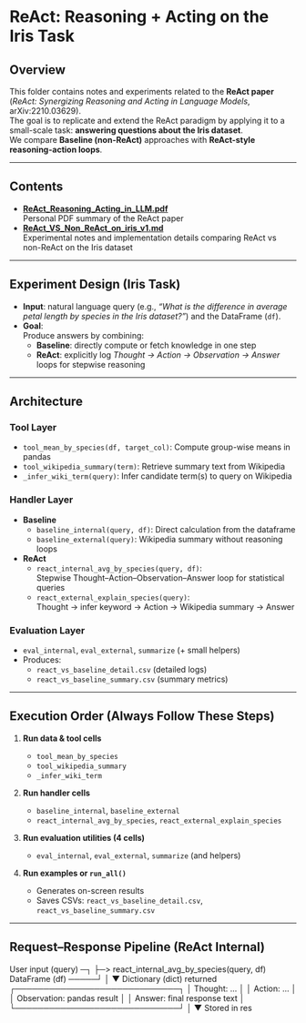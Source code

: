 # ReAct: Reasoning + Acting on the Iris Task

## Overview
This folder contains notes and experiments related to the **ReAct paper** (*ReAct: Synergizing Reasoning and Acting in Language Models*, arXiv:2210.03629).  
The goal is to replicate and extend the ReAct paradigm by applying it to a small-scale task: **answering questions about the Iris dataset**.  
We compare **Baseline (non-ReAct)** approaches with **ReAct-style reasoning-action loops**.

---

## Contents
- **[ReAct_Reasoning_Acting_in_LLM.pdf](./ReAct_Reasoning_Acting_in_LLM.pdf)**  
  Personal PDF summary of the ReAct paper
- **[ReAct_VS_Non_ReAct_on_iris_v1.md](./ReAct_VS_Non_ReAct_on_iris_v1.md)**  
  Experimental notes and implementation details comparing ReAct vs non-ReAct on the Iris dataset

---

## Experiment Design (Iris Task)
- **Input**: natural language query (e.g., *“What is the difference in average petal length by species in the Iris dataset?”*) and the DataFrame (`df`).
- **Goal**:  
  Produce answers by combining:
  - **Baseline**: directly compute or fetch knowledge in one step
  - **ReAct**: explicitly log *Thought → Action → Observation → Answer* loops for stepwise reasoning

---

## Architecture

### Tool Layer
- `tool_mean_by_species(df, target_col)`: Compute group-wise means in pandas  
- `tool_wikipedia_summary(term)`: Retrieve summary text from Wikipedia  
- `_infer_wiki_term(query)`: Infer candidate term(s) to query on Wikipedia  

### Handler Layer
- **Baseline**
  - `baseline_internal(query, df)`: Direct calculation from the dataframe
  - `baseline_external(query)`: Wikipedia summary without reasoning loops
- **ReAct**
  - `react_internal_avg_by_species(query, df)`:  
    Stepwise Thought–Action–Observation–Answer loop for statistical queries  
  - `react_external_explain_species(query)`:  
    Thought → infer keyword → Action → Wikipedia summary → Answer

### Evaluation Layer
- `eval_internal`, `eval_external`, `summarize` (+ small helpers)  
- Produces:
  - `react_vs_baseline_detail.csv` (detailed logs)  
  - `react_vs_baseline_summary.csv` (summary metrics)

---

## Execution Order (Always Follow These Steps)

1. **Run data & tool cells**  
   - `tool_mean_by_species`  
   - `tool_wikipedia_summary`  
   - `_infer_wiki_term`  

2. **Run handler cells**  
   - `baseline_internal`, `baseline_external`  
   - `react_internal_avg_by_species`, `react_external_explain_species`  

3. **Run evaluation utilities (4 cells)**  
   - `eval_internal`, `eval_external`, `summarize` (and helpers)  

4. **Run examples or `run_all()`**  
   - Generates on-screen results  
   - Saves CSVs: `react_vs_baseline_detail.csv`, `react_vs_baseline_summary.csv`

---

## Request–Response Pipeline (ReAct Internal)
User input (query) ─┐
├─> react_internal_avg_by_species(query, df)
DataFrame (df) ─────┘
│
▼
Dictionary (dict) returned
┌─────────────────────────────┐
│ Thought: ... │
│ Action: ... │
│ Observation: pandas result │
│ Answer: final response text │
└─────────────────────────────┘
│
▼
Stored in res

